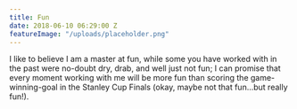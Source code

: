 ```yaml
---
title: Fun
date: 2018-06-10 06:29:00 Z
featureImage: "/uploads/placeholder.png"
---
```


I like to believe I am a master at fun, while some you have worked with in the past were no-doubt dry, drab, and well just not fun; I can promise that every moment working with me will be more fun than scoring the game-winning-goal in the Stanley Cup Finals (okay, maybe not that fun...but really fun!). 